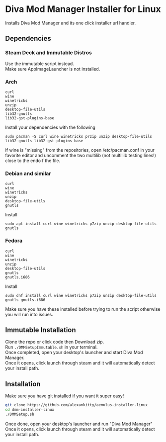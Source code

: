 # Diva Mod Manager Installer for Linux
Installs Diva Mod Manager and its one click installer url handler.

## Dependencies

### Steam Deck and Immutable Distros
Use the immutable script instead.  
Make sure AppImageLauncher is not installed.

### Arch
```
curl
wine
winetricks
unzip
desktop-file-utils
lib32-gnutls
lib32-gst-plugins-base
```
Install your dependencies with the following
```
sudo pacman -S curl wine winetricks p7zip unzip desktop-file-utils lib32-gnutls lib32-gst-plugins-base
```
If wine is "missing" from the repositories, open /etc/pacman.conf in your favorite editor and uncomment the two multilib (not multililb testing lines!) close to the endo f the file.  

### Debian and similar
```
curl
wine
winetricks
unzip
desktop-file-utils
gnutls
```

Install
```
sudo apt install curl wine winetricks p7zip unzip desktop-file-utils gnutls
```

### Fedora
```
curl
wine
winetricks
unzip
desktop-file-utils
gnutls
gnutls.i686
```
Install
```
sudo dnf install curl wine winetricks p7zip unzip desktop-file-utils gnutls gnutls.i686
```

Make sure you have these installed before trying to run the script otherwise you will run into issues.

## Immutable Installation
Clone the repo or click code then Download zip.  
Run `./DMMSetupImmutable.sh` in your terminal.  
Once completed, open your desktop's launcher and start Diva Mod Manager.  
Once it opens, click launch through steam and it will automatically detect your install path.

## Installation
Make sure you have git installed if you want it super easy!  
```bash
git clone https://github.com/alexankitty/aemulus-installer-linux
cd dmm-installer-linux
./DMMSetup.sh
```
Once done, open your desktop's launcher and run "Diva Mod Manager"  
Once it opens, click launch through steam and it will automatically detect your install path.